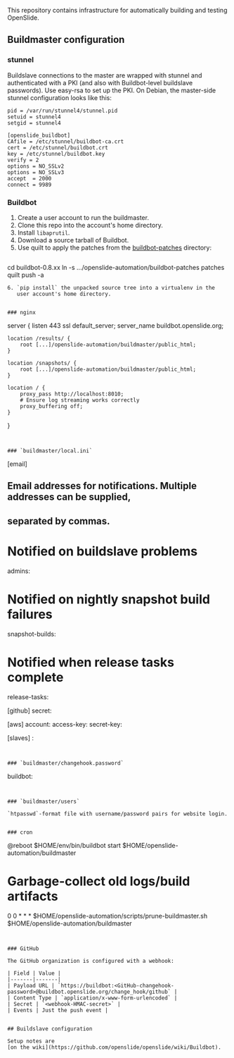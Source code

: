 This repository contains infrastructure for automatically building and
testing OpenSlide.


## Buildmaster configuration

### stunnel

Buildslave connections to the master are wrapped with stunnel and
authenticated with a PKI (and also with Buildbot-level buildslave
passwords).  Use easy-rsa to set up the PKI.  On Debian, the
master-side stunnel configuration looks like this:

```
pid = /var/run/stunnel4/stunnel.pid
setuid = stunnel4
setgid = stunnel4

[openslide_buildbot]
CAfile = /etc/stunnel/buildbot-ca.crt
cert = /etc/stunnel/buildbot.crt
key = /etc/stunnel/buildbot.key
verify = 2
options = NO_SSLv2
options = NO_SSLv3
accept  = 2000
connect = 9989
```


### Buildbot

1. Create a user account to run the buildmaster.
2. Clone this repo into the account's home directory.
3. Install `libaprutil`.
4. Download a source tarball of Buildbot.
5. Use quilt to apply the patches from the
   [buildbot-patches](buildbot-patches) directory:
    ```
cd buildbot-0.8.xx
ln -s .../openslide-automation/buildbot-patches patches
quilt push -a
```
6. `pip install` the unpacked source tree into a virtualenv in the
   user account's home directory.


### nginx

```
server {
    listen 443 ssl default_server;
    server_name buildbot.openslide.org;

    location /results/ {
        root [...]/openslide-automation/buildmaster/public_html;
    }

    location /snapshots/ {
        root [...]/openslide-automation/buildmaster/public_html;
    }

    location / {
        proxy_pass http://localhost:8010;
        # Ensure log streaming works correctly
        proxy_buffering off;
    }
}
```


### `buildmaster/local.ini`

```
[email]
## Email addresses for notifications.  Multiple addresses can be supplied,
## separated by commas.
# Notified on buildslave problems
admins: <emails>
# Notified on nightly snapshot build failures
snapshot-builds: <emails>
# Notified when release tasks complete
release-tasks: <emails>

[github]
secret: <webhook-HMAC-secret>

[aws]
account: <AWS-account-number>
access-key: <AWS-access-key-id>
secret-key: <AWS-secret-access-key>

[slaves]
<buildslave-name>: <buildslave-password>
```


### `buildmaster/changehook.password`

```
buildbot:<GitHub-changehook-password>
```


### `buildmaster/users`

`htpasswd`-format file with username/password pairs for website login.


### cron

```
@reboot $HOME/env/bin/buildbot start $HOME/openslide-automation/buildmaster
# Garbage-collect old logs/build artifacts
0 0 * * * $HOME/openslide-automation/scripts/prune-buildmaster.sh $HOME/openslide-automation/buildmaster
```


### GitHub

The GitHub organization is configured with a webhook:

| Field | Value |
|-------|-------|
| Payload URL | `https://buildbot:<GitHub-changehook-password>@buildbot.openslide.org/change_hook/github` |
| Content Type | `application/x-www-form-urlencoded` |
| Secret | `<webhook-HMAC-secret>` |
| Events | Just the push event |


## Buildslave configuration

Setup notes are
[on the wiki](https://github.com/openslide/openslide/wiki/Buildbot).
